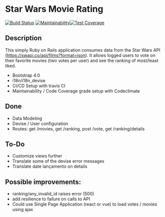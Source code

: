 # Star Wars Movie Rating

[![Build Status](https://travis-ci.org/cesartalves/star-wars-imdb.svg?branch=master)](https://travis-ci.org/cesartalves/star-wars-imdb) [![Maintainability](https://api.codeclimate.com/v1/badges/969571e33b4e32f76f2b/maintainability)](https://codeclimate.com/github/cesartalves/star-wars-imdb/maintainability)[![Test Coverage](https://api.codeclimate.com/v1/badges/969571e33b4e32f76f2b/test_coverage)](https://codeclimate.com/github/cesartalves/star-wars-imdb/test_coverage)

## Description

This simply Ruby on Rails application consumes data from the Star Wars API (https://swapi.co/api/films?format=json).
It allows logged users to vote on their favorite movies (two votes per user) and see the ranking of most/least liked.

-   Bootstrap 4.0
-   i18n/i18n_devise
-   CI/CD Setup with travis CI
-   Maintainability / Code Coverage grade setup with Codeclimate


## Done

- Data Modeling
- Devise / User configuration
- Routes: get /movies, get /ranking, post /vote, get /ranking/details

## To-Do

- Customize views further
- Translate some of the devise error messages 
- Translate date lançamento on details

## Possible improvements:

- ranking/any_invalid_id raises error (500)
- add resilience to failure on calls to API
- Could use Single Page Application (react or vue) to load votes / movies using ajax